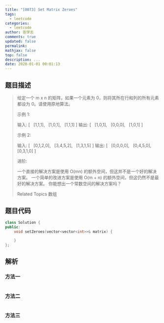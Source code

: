 ```yaml
---
title: "[0073] Set Matrix Zeroes"
tags:
  - leetcode
categories:
  - leetcode
author: 张学志
comments: true
updated: false
permalink:
mathjax: false
top: false
description: ...
date: 2020-01-01 00:01:13
---
```


## 题目描述

> 给定一个 m x n 的矩阵，如果一个元素为 0，则将其所在行和列的所有元素都设为 0。请使用原地算法。 
> 
> 示例 1: 
> 
> 输入: 
> [
>   [1,1,1],
>   [1,0,1],
>   [1,1,1]
> ]
> 输出: 
> [
>   [1,0,1],
>   [0,0,0],
>   [1,0,1]
> ]
> 
> 
> 示例 2: 
> 
> 输入: 
> [
>   [0,1,2,0],
>   [3,4,5,2],
>   [1,3,1,5]
> ]
> 输出: 
> [
>   [0,0,0,0],
>   [0,4,5,0],
>   [0,3,1,0]
> ] 
> 
> 进阶: 
> 
> 
> 一个直接的解决方案是使用 O(mn) 的额外空间，但这并不是一个好的解决方案。 
> 一个简单的改进方案是使用 O(m + n) 的额外空间，但这仍然不是最好的解决方案。 
> 你能想出一个常数空间的解决方案吗？ 
> 
> Related Topics 数组

## 题目代码

```cpp
class Solution {
public:
    void setZeroes(vector<vector<int>>& matrix) {
        
    }
};
```

## 解析

### 方法一

```cpp

```

### 方法二

```cpp

```

### 方法三

```cpp

```

